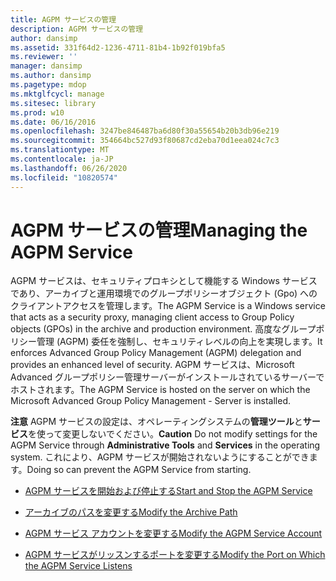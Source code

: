```yaml
---
title: AGPM サービスの管理
description: AGPM サービスの管理
author: dansimp
ms.assetid: 331f64d2-1236-4711-81b4-1b92f019bfa5
ms.reviewer: ''
manager: dansimp
ms.author: dansimp
ms.pagetype: mdop
ms.mktglfcycl: manage
ms.sitesec: library
ms.prod: w10
ms.date: 06/16/2016
ms.openlocfilehash: 3247be846487ba6d80f30a55654b20b3db96e219
ms.sourcegitcommit: 354664bc527d93f80687cd2eba70d1eea024c7c3
ms.translationtype: MT
ms.contentlocale: ja-JP
ms.lasthandoff: 06/26/2020
ms.locfileid: "10820574"
---
```

# <span data-ttu-id="8a103-103">AGPM サービスの管理</span><span class="sxs-lookup"><span data-stu-id="8a103-103">Managing the AGPM Service</span></span>


<span data-ttu-id="8a103-104">AGPM サービスは、セキュリティプロキシとして機能する Windows サービスであり、アーカイブと運用環境でのグループポリシーオブジェクト (Gpo) へのクライアントアクセスを管理します。</span><span class="sxs-lookup"><span data-stu-id="8a103-104">The AGPM Service is a Windows service that acts as a security proxy, managing client access to Group Policy objects (GPOs) in the archive and production environment.</span></span> <span data-ttu-id="8a103-105">高度なグループポリシー管理 (AGPM) 委任を強制し、セキュリティレベルの向上を実現します。</span><span class="sxs-lookup"><span data-stu-id="8a103-105">It enforces Advanced Group Policy Management (AGPM) delegation and provides an enhanced level of security.</span></span> <span data-ttu-id="8a103-106">AGPM サービスは、Microsoft Advanced グループポリシー管理サーバーがインストールされているサーバーでホストされます。</span><span class="sxs-lookup"><span data-stu-id="8a103-106">The AGPM Service is hosted on the server on which the Microsoft Advanced Group Policy Management - Server is installed.</span></span>

<span data-ttu-id="8a103-107">**注意** AGPM サービスの設定は、オペレーティングシステムの**管理ツール**と**サービス**を使って変更しないでください。</span><span class="sxs-lookup"><span data-stu-id="8a103-107">**Caution** Do not modify settings for the AGPM Service through **Administrative Tools** and **Services** in the operating system.</span></span> <span data-ttu-id="8a103-108">これにより、AGPM サービスが開始されないようにすることができます。</span><span class="sxs-lookup"><span data-stu-id="8a103-108">Doing so can prevent the AGPM Service from starting.</span></span>

 

-   [<span data-ttu-id="8a103-109">AGPM サービスを開始および停止する</span><span class="sxs-lookup"><span data-stu-id="8a103-109">Start and Stop the AGPM Service</span></span>](start-and-stop-the-agpm-service.md)

-   [<span data-ttu-id="8a103-110">アーカイブのパスを変更する</span><span class="sxs-lookup"><span data-stu-id="8a103-110">Modify the Archive Path</span></span>](modify-the-archive-path.md)

-   [<span data-ttu-id="8a103-111">AGPM サービス アカウントを変更する</span><span class="sxs-lookup"><span data-stu-id="8a103-111">Modify the AGPM Service Account</span></span>](modify-the-agpm-service-account.md)

-   [<span data-ttu-id="8a103-112">AGPM サービスがリッスンするポートを変更する</span><span class="sxs-lookup"><span data-stu-id="8a103-112">Modify the Port on Which the AGPM Service Listens</span></span>](modify-the-port-on-which-the-agpm-service-listens.md)

 

 





